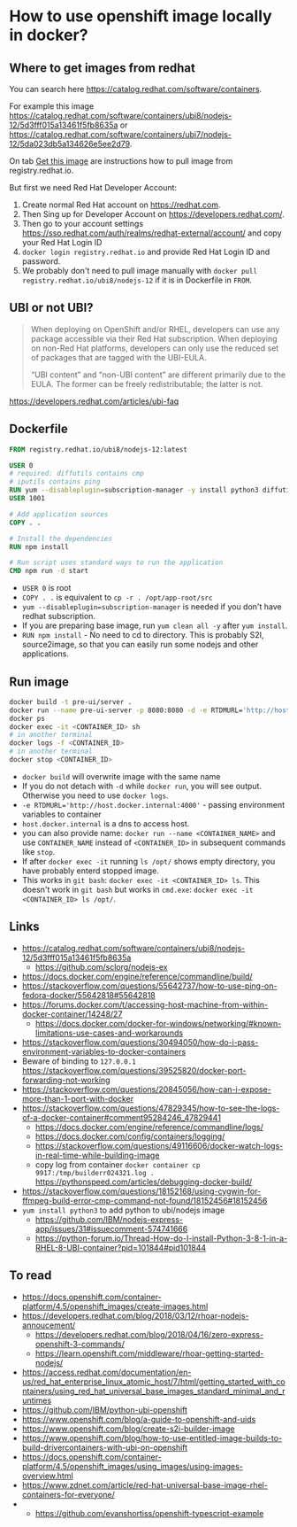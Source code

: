 # How to use openshift image locally in docker?

## Where to get images from redhat

You can search here https://catalog.redhat.com/software/containers.

For example this image https://catalog.redhat.com/software/containers/ubi8/nodejs-12/5d3fff015a13461f5fb8635a or https://catalog.redhat.com/software/containers/ubi7/nodejs-12/5da023db5a134626e5ee2d79.

On tab [Get this image](https://catalog.redhat.com/software/containers/ubi8/nodejs-12/5d3fff015a13461f5fb8635a?container-tabs=gti) are instructions how to pull image from registry.redhat.io.

But first we need Red Hat Developer Account:
1. Create normal Red Hat account on https://redhat.com.
2. Then Sing up for Developer Account on https://developers.redhat.com/.
3. Then go to your account settings https://sso.redhat.com/auth/realms/redhat-external/account/ and copy your Red Hat Login ID
4. `docker login registry.redhat.io` and provide Red Hat Login ID and password.
5. We probably don't need to pull image manually with `docker pull registry.redhat.io/ubi8/nodejs-12` if it is in Dockerfile in `FROM`.

## UBI or not UBI?

>When deploying on OpenShift and/or RHEL, developers can use any package accessible via their Red Hat subscription. When deploying on non-Red Hat platforms, developers can only use the reduced set of packages that are tagged with the UBI-EULA. 
>
>“UBI content” and “non-UBI content” are different primarily due to the EULA. The former can be freely redistributable; the latter is not.

https://developers.redhat.com/articles/ubi-faq

## Dockerfile

```Dockerfile
FROM registry.redhat.io/ubi8/nodejs-12:latest

USER 0
# required: diffutils contains cmp
# iputils contains ping
RUN yum --disableplugin=subscription-manager -y install python3 diffutils
USER 1001

# Add application sources
COPY . .

# Install the dependencies
RUN npm install

# Run script uses standard ways to run the application
CMD npm run -d start
```

- `USER 0` is root
- `COPY . .` is equivalent to `cp -r . /opt/app-root/src`
- `yum --disableplugin=subscription-manager` is needed if you don't have redhat subscription.
- If you are preparing base image, run `yum clean all -y` after `yum install`.
- `RUN npm install` - No need to cd to directory. This is probably S2I, source2image, so that you can easily run some nodejs and other applications.

## Run image

```bash
docker build -t pre-ui/server .
docker run --name pre-ui-server -p 8080:8080 -d -e RTDMURL='http://host.docker.internal:4000' -e DISABLE_KAFKA=false pre-ui/server
docker ps
docker exec -it <CONTAINER_ID> sh
# in another terminal
docker logs -f <CONTAINER_ID>
# in another terminal
docker stop <CONTAINER_ID>
```

- `docker build` will overwrite image with the same name
- If you do not detach with `-d` while `docker run`, you will see output. Otherwise you need to use `docker logs`.
- `-e RTDMURL='http://host.docker.internal:4000'` - passing environment variables to container
- `host.docker.internal` is a dns to access host.
- you can also provide name: `docker run --name <CONTAINER_NAME>` and use `CONTAINER_NAME` instead of `<CONTAINER_ID>` in subsequent commands like `stop`.
- If after `docker exec -it` running `ls /opt/` shows empty directory, you have probably enterd stopped image.
- This works in `git bash`: `docker exec -it <CONTAINER_ID> ls`. This doesn't work in `git bash` but works in `cmd.exe`: `docker exec -it <CONTAINER_ID> ls /opt/`.

## Links

- https://catalog.redhat.com/software/containers/ubi8/nodejs-12/5d3fff015a13461f5fb8635a
  - https://github.com/sclorg/nodejs-ex
- https://docs.docker.com/engine/reference/commandline/build/
- https://stackoverflow.com/questions/55642737/how-to-use-ping-on-fedora-docker/55642818#55642818
- https://forums.docker.com/t/accessing-host-machine-from-within-docker-container/14248/27
  - https://docs.docker.com/docker-for-windows/networking/#known-limitations-use-cases-and-workarounds
- https://stackoverflow.com/questions/30494050/how-do-i-pass-environment-variables-to-docker-containers
- Beware of binding to `127.0.0.1` https://stackoverflow.com/questions/39525820/docker-port-forwarding-not-working
- https://stackoverflow.com/questions/20845056/how-can-i-expose-more-than-1-port-with-docker
- https://stackoverflow.com/questions/47829345/how-to-see-the-logs-of-a-docker-container#comment95284246_47829441
  - https://docs.docker.com/engine/reference/commandline/logs/
  - https://docs.docker.com/config/containers/logging/
  - https://stackoverflow.com/questions/49116606/docker-watch-logs-in-real-time-while-building-image
  - copy log from container `docker container cp 9917:/tmp/builderr024321.log .` https://pythonspeed.com/articles/debugging-docker-build/
- https://stackoverflow.com/questions/18152168/using-cygwin-for-ffmpeg-build-error-cmp-command-not-found/18152456#18152456
- `yum install python3` to add python to ubi/nodejs image
  - https://github.com/IBM/nodejs-express-app/issues/31#issuecomment-574741666
  - https://python-forum.io/Thread-How-do-I-install-Python-3-8-1-in-a-RHEL-8-UBI-container?pid=101844#pid101844

## To read

- https://docs.openshift.com/container-platform/4.5/openshift_images/create-images.html
- https://developers.redhat.com/blog/2018/03/12/rhoar-nodejs-annoucement/
  - https://developers.redhat.com/blog/2018/04/16/zero-express-openshift-3-commands/
  - https://learn.openshift.com/middleware/rhoar-getting-started-nodejs/
- https://access.redhat.com/documentation/en-us/red_hat_enterprise_linux_atomic_host/7/html/getting_started_with_containers/using_red_hat_universal_base_images_standard_minimal_and_runtimes
- https://github.com/IBM/python-ubi-openshift
- https://www.openshift.com/blog/a-guide-to-openshift-and-uids
- https://www.openshift.com/blog/create-s2i-builder-image
- https://www.openshift.com/blog/how-to-use-entitled-image-builds-to-build-drivercontainers-with-ubi-on-openshift
- https://docs.openshift.com/container-platform/4.5/openshift_images/using_images/using-images-overview.html
- https://www.zdnet.com/article/red-hat-universal-base-image-rhel-containers-for-everyone/
- - https://github.com/evanshortiss/openshift-typescript-example